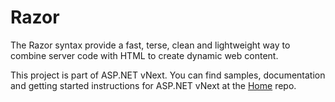Razor
=====
The Razor syntax provide a fast, terse, clean and lightweight way to combine server code with HTML to create dynamic web content.

This project is part of ASP.NET vNext. You can find samples, documentation and getting started instructions for ASP.NET vNext at the [Home](https://www.github.com/aspnet/home) repo.
